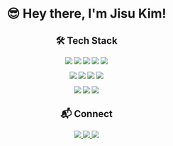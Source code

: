 <h1 align="center">😎 Hey there, I'm Jisu Kim!</h1>

<h2 align="center">🛠 Tech Stack</h2>
<p align="center">
  <img src="https://img.shields.io/badge/Java-007396?style=flat-square&logo=OpenJDK&logoColor=white"/>  
  <img src="https://img.shields.io/badge/Spring%20Boot-6DB33F?style=flat-square&logo=Spring%20Boot&logoColor=white"/>
  <img src="https://img.shields.io/badge/Spring%20Cloud-6DB33F?style=flat-square&logo=Spring&logoColor=white"/>
  <img src="https://img.shields.io/badge/JPA-007396?style=flat-square&logo=Hibernate&logoColor=white"/>
  <img src="https://img.shields.io/badge/QueryDSL-6DB33F?style=flat-square&logo=Spring&logoColor=white"/>
</p>
<p> </p>

<p align="center">
  <img src="https://img.shields.io/badge/Redis-DC382D?style=flat-square&logo=Redis&logoColor=white"/>
  <img src="https://img.shields.io/badge/Kafka-231F20?style=flat-square&logo=Apache%20Kafka&logoColor=white"/>
  <img src="https://img.shields.io/badge/Docker-2496ED?style=flat-square&logo=Docker&logoColor=white"/>
  <img src="https://img.shields.io/badge/AWS-232F3E?style=flat-square&logo=Amazon%20AWS&logoColor=white"/>
</p>

<p align="center">
  <img src="https://img.shields.io/badge/Prometheus-E6522C?style=flat-square&logo=Prometheus&logoColor=white"/>
  <img src="https://img.shields.io/badge/Grafana-F46800?style=flat-square&logo=Grafana&logoColor=white"/>
  <img src="https://img.shields.io/badge/Loki-000000?style=flat-square&logo=Grafana&logoColor=white"/>
</p>


<h2 align="center">📬 Connect</h2>
<p align="center">
  <a href="mailto:jelliclesu@naver.com">
    <img src="https://img.shields.io/badge/Email-D14836?style=flat-square&logo=Gmail&logoColor=white"/>
  </a>
  <a href="https://jelliclesu.tistory.com/">
    <img src="https://img.shields.io/badge/Blog-000000?style=flat-square&logo=GitHub&logoColor=white"/>
  </a>
  <a href="https://github.com/jelliclesu">
    <img src="https://img.shields.io/badge/GitHub-181717?style=flat-square&logo=GitHub&logoColor=white"/>
  </a>
</p>
